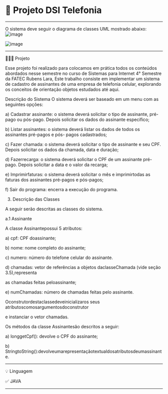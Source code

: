 # 🚀 Projeto  DSI  Telefonia
**********************************************************************
O sistema deve seguir o diagrama de classes UML mostrado abaixo:
![image](https://github.com/chritianegozza/ProjetoDSI-Telefonia/assets/72118415/d95c9b5e-a297-4282-8d8b-2714aa3fee68)

![image](https://github.com/chritianegozza/ProjetoDSI-Telefonia/assets/72118415/4650238d-28fd-426f-a6c0-5ff7b85ef419)


**********************************************************************
👩🏻‍💻 Projeto

Esse projeto foi realizado para colocamos em prática todos os conteúdos 
abordados nesse semestre no curso de Sistemas para Internet 4° Semestre
da FATEC Rubens Lara, Este trabalho consiste em implementar um sistema de 
cadastro de assinantes de uma empresa de telefonia celular, explorando os
conceitos de orientação objetos estudados até aqui.

Descrição do Sistema
O sistema deverá ser baseado em um menu com as seguintes opções:

a) Cadastrar assinante: o sistema deverá solicitar o tipo de assinante, pré-pago ou pós-pago.
Depois solicitar os dados do assinante específico;

b) Listar assinantes: o sistema deverá listar os dados de todos os assinantes pré-pagos e pós-
pagos cadastrados;

c) Fazer chamada: o sistema deverá solicitar o tipo de assinante e seu CPF. Depois solicitar os
dados da chamada, data e duração;

d) Fazerrecarga: o sistema deverá solicitar o CPF de um assinante pré-pago. Depois solicitar a
data e o valor da recarga;

e) Imprimirfaturas: o sistema deverá solicitar o mês e imprimirtodas as faturas dos assinantes
pré-pagos e pós-pagos;

f) Sair do programa: encerra a execução do programa.

3. Descrição das Classes

A seguir serão descritas as classes do sistema.

a.1 Assinante

A classe Assinantepossui 5 atributos:

a) cpf: CPF doassinante;

b) nome: nome completo do assinante;

c) numero: número do telefone celular do assinante.

d) chamadas: vetor de referências a objetos daclasseChamada (vide seção 3.5),representa

as chamadas feitas peloassinante;

e) numChamadas: número de chamadas feitas pelo assinante.

Oconstrutordestaclassedeveinicializaros seus atributoscomosargumentosdoconstrutor

e instanciar o vetor chamadas.

Os métodos da classe Assinantesão descritos a seguir:

a) longgetCpf(): devolve o CPF do assinante;

b) StringtoString():devolveumarepresentaçãotextualdosatributosdeumassinante.

************************************************************************
💡 Linguagem 

✅ JAVA

***************************************************************************
